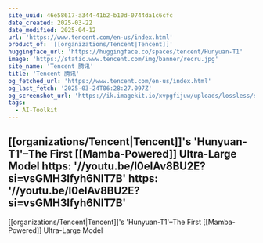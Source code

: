 ```yaml
---
site_uuid: 46e58617-a344-41b2-b10d-0744da1c6cfc
date_created: 2025-03-22
date_modified: 2025-04-12
url: 'https://www.tencent.com/en-us/index.html'
product_of: '[[organizations/Tencent|Tencent]]'
huggingface_url: 'https://huggingface.co/spaces/tencent/Hunyuan-T1'
image: 'https://static.www.tencent.com/img/banner/recru.jpg'
site_name: 'Tencent 腾讯'
title: 'Tencent 腾讯'
og_fetched_url: 'https://www.tencent.com/en-us/index.html'
og_last_fetch: '2025-03-24T06:28:27.097Z'
og_screenshot_url: 'https://ik.imagekit.io/xvpgfijuw/uploads/lossless/screenshots/20250529_Hunyuan_T1_og_screenshot.jpeg'
tags:
  - AI-Toolkit
---
```


[[organizations/Tencent|Tencent]]'s 'Hunyuan-T1'–The First [[Mamba-Powered]] Ultra-Large Model
https: '//youtu.be/l0eIAv8BU2E?si=vsGMH3lfyh6NIT7B'
https: '//youtu.be/l0eIAv8BU2E?si=vsGMH3lfyh6NIT7B'
---
[[organizations/Tencent|Tencent]]'s 'Hunyuan-T1'–The First [[Mamba-Powered]] Ultra-Large Model
